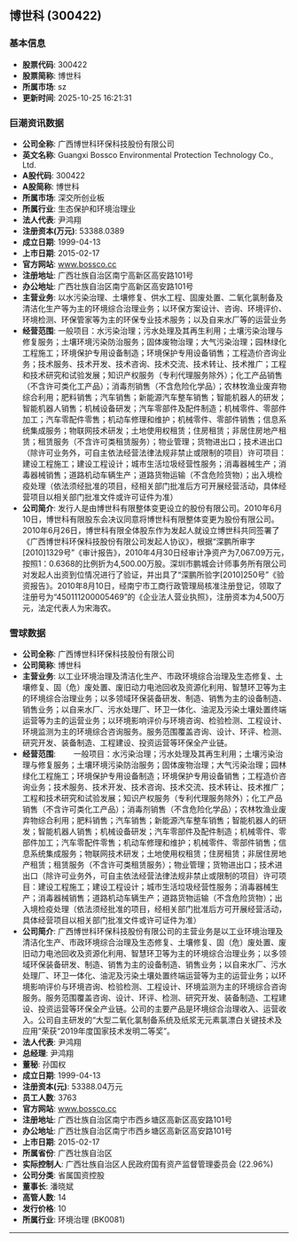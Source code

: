 ## 博世科 (300422)

### 基本信息

- **股票代码**: 300422
- **股票简称**: 博世科
- **所属市场**: sz
- **更新时间**: 2025-10-25 16:21:31

### 巨潮资讯数据

- **公司全称**: 广西博世科环保科技股份有限公司
- **英文名称**: Guangxi Bossco Environmental Protection Technology Co., Ltd.
- **A股代码**: 300422
- **A股简称**: 博世科
- **所属市场**: 深交所创业板
- **所属行业**: 生态保护和环境治理业
- **法人代表**: 尹鸿翔
- **注册资本(万元)**: 53388.0389
- **成立日期**: 1999-04-13
- **上市日期**: 2015-02-17
- **官方网站**: www.bossco.cc
- **注册地址**: 广西壮族自治区南宁高新区高安路101号
- **办公地址**: 广西壮族自治区南宁高新区高安路101号
- **主营业务**: 以水污染治理、土壤修复、供水工程、固废处置、二氧化氯制备及清洁化生产等为主的环境综合治理业务；以环保方案设计、咨询、环境评价、环境检测、环保管家等为主的环保专业技术服务；以及自来水厂等的运营业务
- **经营范围**: 一般项目：水污染治理；污水处理及其再生利用；土壤污染治理与修复服务；土壤环境污染防治服务；固体废物治理；大气污染治理；园林绿化工程施工；环境保护专用设备制造；环境保护专用设备销售；工程造价咨询业务；技术服务、技术开发、技术咨询、技术交流、技术转让、技术推广；工程和技术研究和试验发展；知识产权服务（专利代理服务除外）；化工产品销售（不含许可类化工产品）；消毒剂销售（不含危险化学品）；农林牧渔业废弃物综合利用；肥料销售；汽车销售；新能源汽车整车销售；智能机器人的研发；智能机器人销售；机械设备研发；汽车零部件及配件制造；机械零件、零部件加工；汽车零配件零售；机动车修理和维护；机械零件、零部件销售；信息系统集成服务；物联网技术研发；土地使用权租赁；住房租赁；非居住房地产租赁；租赁服务（不含许可类租赁服务）；物业管理；货物进出口；技术进出口（除许可业务外，可自主依法经营法律法规非禁止或限制的项目）许可项目：建设工程施工；建设工程设计；城市生活垃圾经营性服务；消毒器械生产；消毒器械销售；道路机动车辆生产；道路货物运输（不含危险货物）；出入境检疫处理（依法须经批准的项目，经相关部门批准后方可开展经营活动，具体经营项目以相关部门批准文件或许可证件为准）
- **公司简介**: 发行人是由博世科有限整体变更设立的股份有限公司。2010年6月10日，博世科有限股东会决议同意将博世科有限整体变更为股份有限公司。2010年6月26日，博世科有限全体股东作为发起人就设立博世科共同签署了《广西博世科环保科技股份有限公司发起人协议》，根据“深鹏所审字[2010]1329号”《审计报告》，2010年4月30日经审计净资产为7,067.09万元，按照1：0.6368的比例折为4,500.00万股。深圳市鹏城会计师事务所有限公司对发起人出资到位情况进行了验证，并出具了“深鹏所验字[2010]250号”《验资报告》。2010年8月10日，经南宁市工商行政管理局核准注册登记，领取了注册号为“450111200005469”的《企业法人营业执照》，注册资本为4,500万元，法定代表人为宋海农。

### 雪球数据

- **公司全称**: 广西博世科环保科技股份有限公司
- **公司简称**: 博世科
- **主营业务**: 以工业环境治理及清洁化生产、市政环境综合治理及生态修复、土壤修复、固（危）废处置、废旧动力电池回收及资源化利用、智慧环卫等为主的环境综合治理业务；以多领域环保装备研发、制造、销售为主的设备制造、销售业务；以自来水厂、污水处理厂、环卫一体化、油泥及污染土壤处置终端运营等为主的运营业务；以环境影响评价与环境咨询、检验检测、工程设计、环境监测为主的环境综合咨询服务。服务范围覆盖咨询、设计、环评、检测、研究开发、装备制造、工程建设、投资运营等环保全产业链。
- **经营范围**: 　　一般项目：水污染治理；污水处理及其再生利用；土壤污染治理与修复服务；土壤环境污染防治服务；固体废物治理；大气污染治理；园林绿化工程施工；环境保护专用设备制造；环境保护专用设备销售；工程造价咨询业务；技术服务、技术开发、技术咨询、技术交流、技术转让、技术推广；工程和技术研究和试验发展；知识产权服务（专利代理服务除外）；化工产品销售（不含许可类化工产品）；消毒剂销售（不含危险化学品）；农林牧渔业废弃物综合利用；肥料销售；汽车销售；新能源汽车整车销售；智能机器人的研发；智能机器人销售；机械设备研发；汽车零部件及配件制造；机械零件、零部件加工；汽车零配件零售；机动车修理和维护；机械零件、零部件销售；信息系统集成服务；物联网技术研发；土地使用权租赁；住房租赁；非居住房地产租赁；租赁服务（不含许可类租赁服务）；物业管理；货物进出口；技术进出口（除许可业务外，可自主依法经营法律法规非禁止或限制的项目）许可项目：建设工程施工；建设工程设计；城市生活垃圾经营性服务；消毒器械生产；消毒器械销售；道路机动车辆生产；道路货物运输（不含危险货物）；出入境检疫处理（依法须经批准的项目，经相关部门批准后方可开展经营活动，具体经营项目以相关部门批准文件或许可证件为准）
- **公司简介**: 广西博世科环保科技股份有限公司的主营业务是以工业环境治理及清洁化生产、市政环境综合治理及生态修复、土壤修复、固（危）废处置、废旧动力电池回收及资源化利用、智慧环卫等为主的环境综合治理业务；以多领域环保装备研发、制造、销售为主的设备制造、销售业务；以自来水厂、污水处理厂、环卫一体化、油泥及污染土壤处置终端运营等为主的运营业务；以环境影响评价与环境咨询、检验检测、工程设计、环境监测为主的环境综合咨询服务。服务范围覆盖咨询、设计、环评、检测、研究开发、装备制造、工程建设、投资运营等环保全产业链。公司的主要产品是环境综合治理收入、运营收入。公司自主研发的“大型二氧化氯制备系统及纸浆无元素氯漂白关键技术及应用”荣获“2019年度国家技术发明二等奖”。
- **法人代表**: 尹鸿翔
- **总经理**: 尹鸿翔
- **董秘**: 孙国权
- **成立日期**: 1999-04-13
- **注册资本(元)**: 53388.04万元
- **员工人数**: 3763
- **官方网站**: www.bossco.cc
- **注册地址**: 广西壮族自治区南宁市西乡塘区高新区高安路101号
- **办公地址**: 广西壮族自治区南宁市西乡塘区高新区高安路101号
- **上市日期**: 2015-02-17
- **所属省份**: 广西壮族自治区
- **实际控制人**: 广西壮族自治区人民政府国有资产监督管理委员会 (22.96%)
- **公司分类**: 省属国资控股
- **董事长**: 潘晓斌
- **高管人数**: 14
- **发行价格**: 10
- **所属行业**: 环境治理 (BK0081)

---
